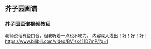 ## 芥子园画谱

### 芥子园画谱视频教程
老师说话有些口音，但我听着一点也不吃力。 内容深入浅出！好！好！好！
https://www.bilibili.com/video/BV1zx411D7mP/?p=1